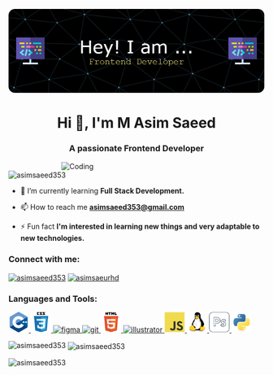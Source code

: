![Header](./github-header-image.png)
<h1 align="center">Hi 👋, I'm M Asim Saeed</h1>
<h3 align="center">A passionate Frontend Developer</h3>
<img align="right" alt="Coding" width="400" src="https://th.bing.com/th/id/OIP.4R-FKfIVHAaIHuTJivrscgHaFj?rs=1&pid=ImgDetMain">


<p align="left"> <img src="https://komarev.com/ghpvc/?username=asimsaeed353&label=Profile%20views&color=0e75b6&style=flat" alt="asimsaeed353" /> </p>

- 🌱 I’m currently learning **Full Stack Development.**

- 📫 How to reach me **asimsaeed353@gmail.com**

- ⚡ Fun fact **I'm interested in learning new things and very adaptable to new technologies.**

<h3 align="left">Connect with me:</h3>
<p align="left">
<a href="https://linkedin.com/in/asimsaeed353" target="blank"><img align="center" src="https://raw.githubusercontent.com/rahuldkjain/github-profile-readme-generator/master/src/images/icons/Social/linked-in-alt.svg" alt="asimsaeed353" height="30" width="40" /></a>
<a href="https://auth.geeksforgeeks.org/user/asimsaeurhd" target="blank"><img align="center" src="https://raw.githubusercontent.com/rahuldkjain/github-profile-readme-generator/master/src/images/icons/Social/geeks-for-geeks.svg" alt="asimsaeurhd" height="30" width="40" /></a>
</p>

<h3 align="left">Languages and Tools:</h3>
<p align="left"> <a href="https://www.w3schools.com/cpp/" target="_blank" rel="noreferrer"> <img src="https://raw.githubusercontent.com/devicons/devicon/master/icons/cplusplus/cplusplus-original.svg" alt="cplusplus" width="40" height="40"/> </a> <a href="https://www.w3schools.com/css/" target="_blank" rel="noreferrer"> <img src="https://raw.githubusercontent.com/devicons/devicon/master/icons/css3/css3-original-wordmark.svg" alt="css3" width="40" height="40"/> </a> <a href="https://www.figma.com/" target="_blank" rel="noreferrer"> <img src="https://www.vectorlogo.zone/logos/figma/figma-icon.svg" alt="figma" width="40" height="40"/> </a> <a href="https://git-scm.com/" target="_blank" rel="noreferrer"> <img src="https://www.vectorlogo.zone/logos/git-scm/git-scm-icon.svg" alt="git" width="40" height="40"/> </a> <a href="https://www.w3.org/html/" target="_blank" rel="noreferrer"> <img src="https://raw.githubusercontent.com/devicons/devicon/master/icons/html5/html5-original-wordmark.svg" alt="html5" width="40" height="40"/> </a> <a href="https://www.adobe.com/in/products/illustrator.html" target="_blank" rel="noreferrer"> <img src="https://www.vectorlogo.zone/logos/adobe_illustrator/adobe_illustrator-icon.svg" alt="illustrator" width="40" height="40"/> </a> <a href="https://developer.mozilla.org/en-US/docs/Web/JavaScript" target="_blank" rel="noreferrer"> <img src="https://raw.githubusercontent.com/devicons/devicon/master/icons/javascript/javascript-original.svg" alt="javascript" width="40" height="40"/> </a> <a href="https://www.linux.org/" target="_blank" rel="noreferrer"> <img src="https://raw.githubusercontent.com/devicons/devicon/master/icons/linux/linux-original.svg" alt="linux" width="40" height="40"/> </a> <a href="https://www.photoshop.com/en" target="_blank" rel="noreferrer"> <img src="https://raw.githubusercontent.com/devicons/devicon/master/icons/photoshop/photoshop-line.svg" alt="photoshop" width="40" height="40"/> </a> <a href="https://www.python.org" target="_blank" rel="noreferrer"> <img src="https://raw.githubusercontent.com/devicons/devicon/master/icons/python/python-original.svg" alt="python" width="40" height="40"/> </a> </p>

<p><img align="left" src="https://github-readme-stats.vercel.app/api/top-langs?username=asimsaeed353&show_icons=true&locale=en&layout=compact" alt="asimsaeed353" /></p>

<p>&nbsp;<img align="center" src="https://github-readme-stats.vercel.app/api?username=asimsaeed353&show_icons=true&locale=en" alt="asimsaeed353" /></p>

<p><img align="center" src="https://github-readme-streak-stats.herokuapp.com/?user=asimsaeed353&" alt="asimsaeed353" /></p>
